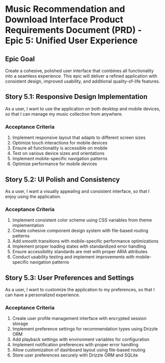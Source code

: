 # Music Recommendation and Download Interface Product Requirements Document (PRD) - Epic 5: Unified User Experience

## Epic Goal

Create a cohesive, polished user interface that combines all functionality into a seamless experience. This epic will deliver a refined application with consistent design, improved usability, and additional quality-of-life features.

## Story 5.1: Responsive Design Implementation

As a user,
I want to use the application on both desktop and mobile devices,
so that I can manage my music collection from anywhere.

### Acceptance Criteria

1. Implement responsive layout that adapts to different screen sizes
2. Optimize touch interactions for mobile devices
3. Ensure all functionality is accessible on mobile
4. Test on various device sizes and orientations
5. Implement mobile-specific navigation patterns
6. Optimize performance for mobile devices

## Story 5.2: UI Polish and Consistency

As a user,
I want a visually appealing and consistent interface,
so that I enjoy using the application.

### Acceptance Criteria

1. Implement consistent color scheme using CSS variables from theme implementation
2. Create cohesive component design system with file-based routing patterns
3. Add smooth transitions with mobile-specific performance optimizations
4. Implement proper loading states with standardized error handling
5. Ensure accessibility standards are met with proper ARIA attributes
6. Conduct usability testing and implement improvements with mobile-specific navigation patterns

## Story 5.3: User Preferences and Settings

As a user,
I want to customize the application to my preferences,
so that I can have a personalized experience.

### Acceptance Criteria

1. Create user profile management interface with encrypted session storage
2. Implement preference settings for recommendation types using Drizzle ORM
3. Add playback settings with environment variables for configuration
4. Implement notification preferences with proper error handling
5. Allow customization of dashboard layout using file-based routing
6. Store user preferences securely with Drizzle ORM and SQLite